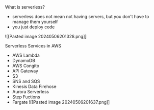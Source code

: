 What is serverless?
- serverless does not mean not having servers, but you don't have to manage them yourself
- you just deploy code

![[Pasted image 20240506201328.png]]

Serverless Services in AWS
- AWS Lambda
- DynamoDB
- AWS Congito
- API Gateway
- S3
- SNS and SQS
- Kinesis Data Firehose
- Aurora Serverless
- Step Fuctions
- Fargate
![[Pasted image 20240506201637.png]]